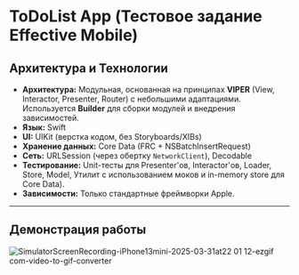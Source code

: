 # ToDoList App (Тестовое задание Effective Mobile)

## Архитектура и Технологии

* **Архитектура:** Модульная, основанная на принципах **VIPER** (View, Interactor, Presenter, Router) с небольшими адаптациями. Используется **Builder** для сборки модулей и внедрения зависимостей.
* **Язык:** Swift
* **UI:** UIKit (верстка кодом, без Storyboards/XIBs)
* **Хранение данных:** Core Data (FRC + NSBatchInsertRequest)
* **Сеть:** URLSession (через обертку `NetworkClient`), Decodable
* **Тестирование:** Unit-тесты для Presenter'ов, Interactor'ов, Loader, Store, Model, Утилит с использованием моков и in-memory store для Core Data).
* **Зависимости:** Только стандартные фреймворки Apple.

---

## Демонстрация работы

![SimulatorScreenRecording-iPhone13mini-2025-03-31at22 01 12-ezgif com-video-to-gif-converter](https://github.com/user-attachments/assets/95b6ea6b-d2c8-4016-ab52-c2f85ad8215f)
